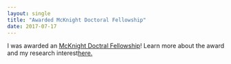 ```yaml
---
layout: single
title: "Awarded McKnight Doctoral Fellowship"
date: 2017-07-17
---
```


I was awarded an [McKnight Doctral Fellowship](https://www.fefonline.org/mdf.html)! Learn more about the award and my research interest[here.](https://faculty.eng.ufl.edu/machine-learning/2017/07/congratulations-to-joshua-peeples-for-earning-a-mcknight-doctoral-fellowship/)
